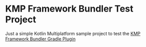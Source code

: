 # KMP Framework Bundler Test Project

Just a simple Kotlin Multiplatform sample project to test the [KMP Framework Bundler Gradle Plugin](https://github.com/prof18/kmp-framework-bundler)


